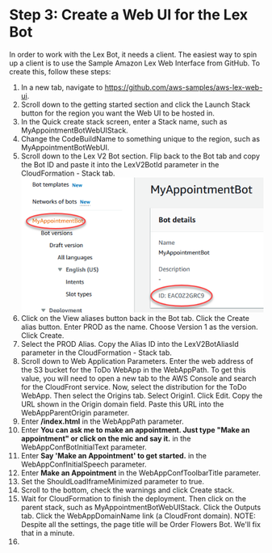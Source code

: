 # Step 3: Create a Web UI for the Lex Bot
In order to work with the Lex Bot, it needs a client. The easiest way to spin up a client is to use the Sample Amazon Lex Web Interface from GitHub. To create this, follow these steps:
 1. In a new tab, navigate to https://github.com/aws-samples/aws-lex-web-ui.
 2. Scroll down to the getting started section and click the Launch Stack button for the region you want the Web UI to be hosted in.
 3. In the Quick create stack screen, enter a Stack name, such as MyAppointmentBotWebUIStack.
 4. Change the CodeBuildName to something unique to the region, such as MyAppointmentBotWebUI.
 5. Scroll down to the Lex V2 Bot section. Flip back to the Bot tab and copy the Bot ID and paste it into the LexV2BotId parameter in the CloudFormation - Stack tab.  
 ![Copy the Bot ID](./images/image-7.png) 
 6. Click on the View aliases button back in the Bot tab. Click the Create alias button. Enter PROD as the name. Choose Version 1 as the version. Click Create.
 7. Select the PROD Alias. Copy the Alias ID into the LexV2BotAliasId parameter in the CloudFormation - Stack tab.
 8. Scroll down to Web Application Parameters. Enter the web address of the S3 bucket for the ToDo WebApp in the WebAppPath. To get this value, you will need to open a new tab to the AWS Console and search for the CloudFront service. Now, select the distribution for the ToDo WebApp. Then select the Origins tab. Select Origin1. Click Edit. Copy the URL shown in the Origin domain field. Paste this URL into the WebAppParentOrigin parameter.
 9. Enter **/index.html** in the WebAppPath parameter.
 10. Enter **You can ask me to make an appointment. Just type "Make an appointment" or click on the mic and say it.** in the WebAppConfBotInitialText parameter.
 11. Enter **Say 'Make an Appointment' to get started.** in the WebAppConfInitialSpeech parameter.
 12. Enter **Make an Appointment** in the WebAppConfToolbarTitle parameter.
 13. Set the ShouldLoadIframeMinimized parameter to true.
 14. Scroll to the bottom, check the warnings and click Create stack.
 15. Wait for CloudFormation to finish the deployment. Then click on the parent stack, such as MyAppointmentBotWebUIStack. Click the Outputs tab. Click the WebAppDomainName link (a CloudFront domain). NOTE: Despite all the settings, the page title will be Order Flowers Bot. We'll fix that in a minute.
 16. 
